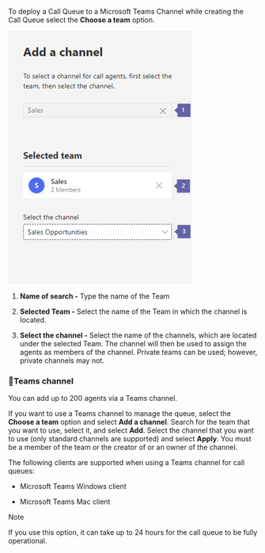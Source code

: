 To deploy a Call Queue to a Microsoft Teams Channel while creating the Call Queue select the **Choose a team** option.

![Screenshot showing the options for adding a Channel based Call Queue](../media/call-queue-channel.png)


1. **Name of search -** Type the name of the Team

1. **Selected Team -** Select the name of the Team in which the channel is located.

1. **Select the channel -** Select the name of the channels, which are located under the selected Team. The channel will then be used to assign the agents as members of the channel.  Private teams can be used; however, private channels may not.

### Teams channel

You can add up to 200 agents via a Teams channel.

If you want to use a Teams channel to manage the queue, select the **Choose a team** option and select **Add a channel**. Search for the team that you want to use, select it, and select **Add**. Select the channel that you want to use (only standard channels are supported) and select **Apply**. You must be a member of the team or the creator of or an owner of the channel.

The following clients are supported when using a Teams channel for call queues:

- Microsoft Teams Windows client

- Microsoft Teams Mac client

> [!NOTE]
> If you use this option, it can take up to 24 hours for the call queue to be fully operational.

